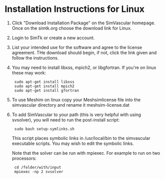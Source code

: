 # Installation Instructions for Linux #

1. Click "Download Installation Package" on the SimVascular homepage. Once on the simtk.org choose the download link for Linux.

2. Login to SimTk or create a new account.

3. List your intended use for the software and agree to the license agreement. THe download should begin, if not, click the link given and follow the instructions.

4. You may need to install libxss, mpich2, or libgfortran. If you're on linux these may work:

		sudo apt-get install libxss
		sudo apt-get install mpich2
		sudo apt-get install gfortran

5. To use Meshim on linux copy your Meshsimlicense file into the simvascular directory and rename it meshsim-license.dat

6. To add SimVascular to your path (this is very helpful with using svsolver), you will need to run the post-install script:

		sudo bash setup-symlinks.sh

	This script places symbolic links in /usr/local/bin to the simvascular executable scripts.
	You may wish to edit the symbolic links.

	Note that the solver can be run with mpiexec.
	For example to run on two processors:

		cd /folder/with/input
		mpiexec -np 2 svsolver
<br>
<br>
<br>